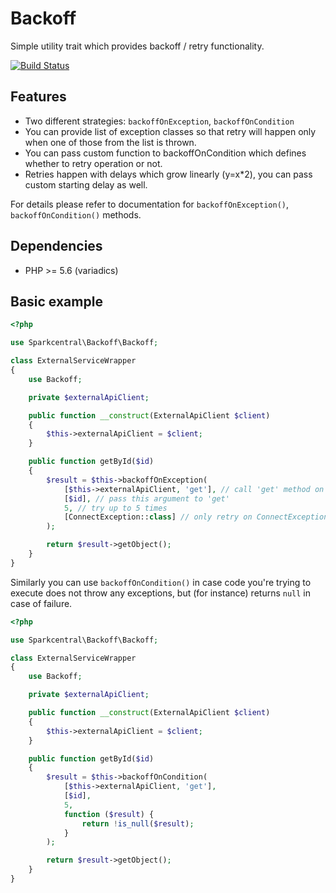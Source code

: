 # Backoff

Simple utility trait which provides backoff / retry functionality.

[![Build Status](https://travis-ci.org/sparkcentral/backoff.svg?branch=master)](https://travis-ci.org/sparkcentral/backoff)

## Features

* Two different strategies: `backoffOnException`, `backoffOnCondition`
* You can provide list of exception classes so that retry will happen only when one of those from the list is thrown.
* You can pass custom function to backoffOnCondition which defines whether to retry operation or not.
* Retries happen with delays which grow linearly (y=x*2), you can pass custom starting delay as well.

For details please refer to documentation for `backoffOnException()`, `backoffOnCondition()` methods.

## Dependencies

* PHP >= 5.6 (variadics)

## Basic example

```php
<?php

use Sparkcentral\Backoff\Backoff;

class ExternalServiceWrapper
{
    use Backoff;

    private $externalApiClient;

    public function __construct(ExternalApiClient $client)
    {
        $this->externalApiClient = $client;
    }

    public function getById($id)
    {
        $result = $this->backoffOnException(
            [$this->externalApiClient, 'get'], // call 'get' method on externalApiClient
            [$id], // pass this argument to 'get'
            5, // try up to 5 times
            [ConnectException::class] // only retry on ConnectExceptions, will re-throw everything else
        );

        return $result->getObject();
    }
}
```

Similarly you can use `backoffOnCondition()` in case code you're trying to execute does not throw any exceptions, but (for instance) returns `null` in case of failure.

```php
<?php

use Sparkcentral\Backoff\Backoff;

class ExternalServiceWrapper
{
    use Backoff;

    private $externalApiClient;

    public function __construct(ExternalApiClient $client)
    {
        $this->externalApiClient = $client;
    }

    public function getById($id)
    {
        $result = $this->backoffOnCondition(
            [$this->externalApiClient, 'get'],
            [$id],
            5,
            function ($result) {
                return !is_null($result);
            }
        );

        return $result->getObject();
    }
}
